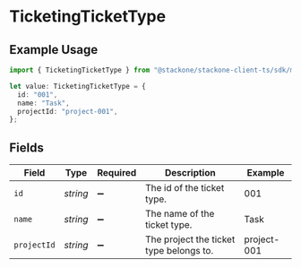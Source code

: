 # TicketingTicketType

## Example Usage

```typescript
import { TicketingTicketType } from "@stackone/stackone-client-ts/sdk/models/shared";

let value: TicketingTicketType = {
  id: "001",
  name: "Task",
  projectId: "project-001",
};
```

## Fields

| Field                                   | Type                                    | Required                                | Description                             | Example                                 |
| --------------------------------------- | --------------------------------------- | --------------------------------------- | --------------------------------------- | --------------------------------------- |
| `id`                                    | *string*                                | :heavy_minus_sign:                      | The id of the ticket type.              | 001                                     |
| `name`                                  | *string*                                | :heavy_minus_sign:                      | The name of the ticket type.            | Task                                    |
| `projectId`                             | *string*                                | :heavy_minus_sign:                      | The project the ticket type belongs to. | project-001                             |